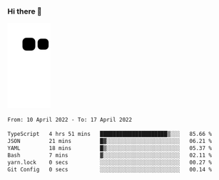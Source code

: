 ### Hi there 👋
![Alt text](https://raw.githubusercontent.com/romain22222/romain22222/output/github-contribution-grid-snake.svg)

<!--START_SECTION:waka-->

```text
From: 10 April 2022 - To: 17 April 2022

TypeScript   4 hrs 51 mins   █████████████████████▒░░░   85.66 %
JSON         21 mins         █▓░░░░░░░░░░░░░░░░░░░░░░░   06.21 %
YAML         18 mins         █▒░░░░░░░░░░░░░░░░░░░░░░░   05.37 %
Bash         7 mins          ▓░░░░░░░░░░░░░░░░░░░░░░░░   02.11 %
yarn.lock    0 secs          ░░░░░░░░░░░░░░░░░░░░░░░░░   00.27 %
Git Config   0 secs          ░░░░░░░░░░░░░░░░░░░░░░░░░   00.14 %
```

<!--END_SECTION:waka-->
<!--
**romain22222/romain22222** is a ✨ _special_ ✨ repository because its `README.md` (this file) appears on your GitHub profile.

Here are some ideas to get you started:

- 🔭 I’m currently working on ...
- 🌱 I’m currently learning ...
- 👯 I’m looking to collaborate on ...
- 🤔 I’m looking for help with ...
- 💬 Ask me about ...
- 📫 How to reach me: ...
- 😄 Pronouns: ...
- ⚡ Fun fact: ...
-->
